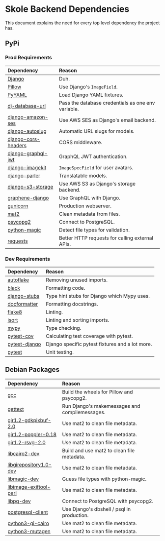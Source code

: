 # Skole Backend Dependencies

This document explains the need for every top level dependency the project has.

## PyPi

### Prod Requirements

| Dependency                                                           | Reason                                             |
| :------------------------------------------------------------------- | :------------------------------------------------- |
| [Django](https://pypi.org/project/Django/)                           | Duh.                                               |
| [Pillow](https://pypi.org/project/Pillow/)                           | Use Django's `ImageField`.                         |
| [PyYAML](https://pypi.org/project/PyYAML/)                           | Load Django YAML fixtures.                         |
| [dj-database-url](https://pypi.org/project/dj-database-url/)         | Pass the database credentials as one env variable. |
| [django-amazon-ses](https://pypi.org/project/django-amazon-ses/)     | Use AWS SES as Django's email backend.             |
| [django-autoslug](https://pypi.org/project/django-autoslug/)         | Automatic URL slugs for models.                    |
| [django-cors-headers](https://pypi.org/project/django-cors-headers/) | CORS middleware.                                   |
| [django-graphql-jwt](https://pypi.org/project/django-graphql-jwt/)   | GraphQL JWT authentication.                        |
| [django-imagekit](https://pypi.org/project/django-imagekit/)         | `ImageSpecField` for user avatars.                 |
| [django-parler](https://pypi.org/project/django-parler/)             | Translatable models.                               |
| [django-s3-storage](https://pypi.org/project/django-s3-storage/)     | Use AWS S3 as Django's storage backend.            |
| [graphene-django](https://pypi.org/project/graphene-django/)         | Use GraphQL with Django.                           |
| [gunicorn](https://pypi.org/project/gunicorn/)                       | Production webserver.                              |
| [mat2](https://pypi.org/project/mat2/)                               | Clean metadata from files.                         |
| [psycopg2](https://pypi.org/project/psycopg2/)                       | Connect to PostgreSQL.                             |
| [python-magic](https://pypi.org/project/python-magic/)               | Detect file types for validation.                  |
| [requests](https://pypi.org/project/requests/)                       | Better HTTP requests for calling external APIs.    |

### Dev Requirements

| Dependency                                               | Reason                                          |
| :------------------------------------------------------- | :---------------------------------------------- |
| [autoflake](https://pypi.org/project/autoflake/)         | Removing unused imports.                        |
| [black](https://pypi.org/project/black/)                 | Formatting code.                                |
| [django-stubs](https://pypi.org/project/django-stubs/)   | Type hint stubs for Django which Mypy uses.     |
| [docformatter](https://pypi.org/project/docformatter/)   | Formatting docstrings.                          |
| [flake8](https://pypi.org/project/flake8/)               | Linting.                                        |
| [isort](https://pypi.org/project/isort/)                 | Linting and sorting imports.                    |
| [mypy](https://pypi.org/project/mypy/)                   | Type checking.                                  |
| [pytest-cov](https://pypi.org/project/pytest-cov/)       | Calculating test coverage with pytest.          |
| [pytest-django](https://pypi.org/project/pytest-django/) | Django specific pytest fixtures and a lot more. |
| [pytest](https://pypi.org/project/pytest/)               | Unit testing.                                   |

## Debian Packages

| Dependency                                                                          | Reason                                         |
| :---------------------------------------------------------------------------------- | :--------------------------------------------- |
| [gcc](https://packages.debian.org/buster/gcc)                                       | Build the wheels for Pillow and psycopg2.      |
| [gettext](https://packages.debian.org/buster/gettext)                               | Run Django's makemessages and compilemessages. |
| [gir1.2-gdkpixbuf-2.0](https://packages.debian.org/buster/gir1.2-gdkpixbuf-2.0)     | Use mat2 to clean file metadata.               |
| [gir1.2-poppler-0.18](https://packages.debian.org/buster/gir1.2-poppler-0.18)       | Use mat2 to clean file metadata.               |
| [gir1.2-rsvg-2.0](https://packages.debian.org/buster/gir1.2-rsvg-2.0)               | Use mat2 to clean file metadata.               |
| [libcairo2-dev](https://packages.debian.org/buster/libcairo2-dev)                   | Build and use mat2 to clean file metadata.     |
| [libgirepository1.0-dev](https://packages.debian.org/buster/libgirepository1.0-dev) | Use mat2 to clean file metadata.               |
| [libmagic-dev](https://packages.debian.org/buster/libmagic-dev)                     | Guess file types with python-magic.            |
| [libimage-exiftool-perl](https://packages.debian.org/buster/libimage-exiftool-perl) | Use mat2 to clean file metadata.               |
| [libpq-dev](https://packages.debian.org/buster/libpq-dev)                           | Connect to PostgreSQL with psycopg2.           |
| [postgresql-client](https://packages.debian.org/buster/postgresql-client)           | Use Django's dbshell / psql in production.     |
| [python3-gi-cairo](https://packages.debian.org/buster/python3-gi-cairo)             | Use mat2 to clean file metadata.               |
| [python3-mutagen](https://packages.debian.org/buster/python3-mutagen)               | Use mat2 to clean file metadata.               |
